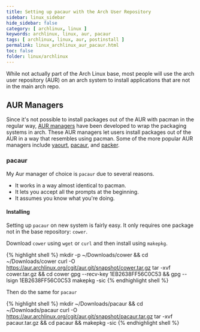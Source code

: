 ```yaml
---
title: Setting up pacaur with the Arch User Repository
sidebar: linux_sidebar
hide_sidebar: false
category: [ archlinux, linux ]
keywords: archlinux, linux, aur, pacaur
tags: [ archlinux, linux, aur, postinstall ]
permalink: linux_archlinux_aur_pacaur.html
toc: false
folder: linux/archlinux
---
```


While not actually part of the Arch Linux base, most people will use the arch user repository (AUR) on an arch system to install applications that are not in the main arch repo.

## AUR Managers

Since it's not possible to install packages out of the AUR with pacman in the regular way, [AUR managers](https://wiki.archlinux.org/index.php/AUR_helpers) have been developed to wrap the packaging systems in arch. These AUR managers let users install packages out of the AUR in a way that resembles using pacman. Some of the more popular AUR managers include [yaourt](https://github.com/archlinuxfr/yaourt), [pacaur](https://github.com/rmarquis/pacaur), and [packer](https://github.com/keenerd/packer).

### pacaur

My Aur manager of choice is ```pacaur``` due to several reasons.

*   It works in a way almost identical to pacman.
*   It lets you accept all the prompts at the beginning.
*   It assumes you know what you're doing.

#### Installing

Setting up ```pacaur``` on new system is fairly easy. It only requires one package not in the base repository: ```cower```.

Download ```cower``` using ```wget``` or ```curl``` and then install using ```makepkg```.

{% highlight shell %}
mkdir -p ~/Downloads/cower && cd ~/Downloads/cower
curl -O https://aur.archlinux.org/cgit/aur.git/snapshot/cower.tar.gz
tar -xvf cower.tar.gz && cd cower
gpg --recv-key 1EB2638FF56C0C53 && gpg --lsign 1EB2638FF56C0C53
makepkg -sic
{% endhighlight shell %}

Then do the same for ```pacaur```

{% highlight shell %}
mkdir ~/Downloads/pacaur && cd ~/Downloads/pacaur
curl -O https://aur.archlinux.org/cgit/aur.git/snapshot/pacaur.tar.gz
tar -xvf pacaur.tar.gz && cd pacaur && makepkg -sic
{% endhighlight shell %}
